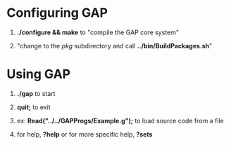 # Configuring GAP

1. **./configure && make** to "compile the GAP core system"

2. "change to the *pkg* subdirectory and call **../bin/BuildPackages.sh**"

# Using GAP

1. **./gap** to start

2. **quit;** to exit

3. ex: **Read("../../GAPProgs/Example.g");** to load source code from a file

4. for help, **?help** or for more specific help, **?sets**